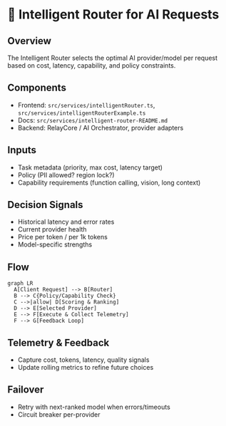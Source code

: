# 🧠 Intelligent Router for AI Requests

## Overview

The Intelligent Router selects the optimal AI provider/model per request based on cost, latency, capability, and policy constraints.

## Components

- Frontend: `src/services/intelligentRouter.ts`, `src/services/intelligentRouterExample.ts`
- Docs: `src/services/intelligent-router-README.md`
- Backend: RelayCore / AI Orchestrator, provider adapters

## Inputs

- Task metadata (priority, max cost, latency target)
- Policy (PII allowed? region lock?)
- Capability requirements (function calling, vision, long context)

## Decision Signals

- Historical latency and error rates
- Current provider health
- Price per token / per 1k tokens
- Model-specific strengths

## Flow

```mermaid
graph LR
  A[Client Request] --> B[Router]
  B --> C{Policy/Capability Check}
  C -->|allow| D[Scoring & Ranking]
  D --> E[Selected Provider]
  E --> F[Execute & Collect Telemetry]
  F --> G[Feedback Loop]
```

## Telemetry & Feedback

- Capture cost, tokens, latency, quality signals
- Update rolling metrics to refine future choices

## Failover

- Retry with next-ranked model when errors/timeouts
- Circuit breaker per-provider


